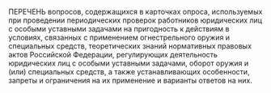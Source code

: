 ПЕРЕЧЕНЬ вопросов, содержащихся в карточках опроса, используемых при проведении периодических проверок работников юридических лиц с особыми уставными задачами на пригодность к действиям в условиях, связанных с применением огнестрельного оружия и специальных средств, теоретических знаний нормативных правовых актов Российской Федерации, регулирующих деятельность юридических лиц с особыми уставными задачами, оборот оружия и (или) специальных средств, а также устанавливающих особенности, запреты и ограничения на их применение и варианты ответов на них.
